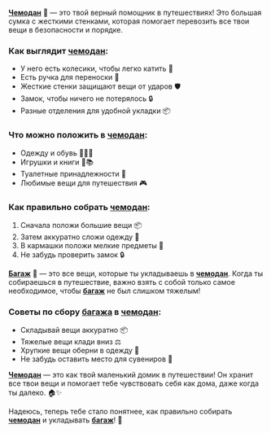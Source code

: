 **[Чемодан](suitcase.md)** 🧳 — это твой верный помощник в путешествиях! Это большая сумка с жесткими стенками, которая помогает перевозить все твои вещи в безопасности и порядке. 

### Как выглядит **[чемодан](suitcase.md)**:
- У него есть колесики, чтобы легко катить 🛞
- Есть ручка для переноски 🎒
- Жесткие стенки защищают вещи от ударов 🛡️
- Замок, чтобы ничего не потерялось 🔒
- Разные отделения для удобной укладки 📦

### Что можно положить в **[чемодан](suitcase.md)**:
- Одежду и обувь 👕👖👟
- Игрушки и книги 🧸📚
- Туалетные принадлежности 🧴
- Любимые вещи для путешествия 🎮

### Как правильно собрать **[чемодан](suitcase.md)**:
1. Сначала положи большие вещи 📦
2. Затем аккуратно сложи одежду 👕
3. В кармашки положи мелкие предметы 🎯
4. Не забудь проверить замок 🔒

**[Багаж](luggage.md)** 🎒 — это все вещи, которые ты укладываешь в **[чемодан](suitcase.md)**. Когда ты собираешься в путешествие, важно взять с собой только самое необходимое, чтобы **[багаж](luggage.md)** не был слишком тяжелым!

### Советы по сбору **[багажа](luggage.md)** в **[чемодан](suitcase.md)**:
- Складывай вещи аккуратно 📦
- Тяжелые вещи клади вниз ⚖️
- Хрупкие вещи оберни в одежду 🥚
- Не забудь оставить место для сувениров 🎁

**[Чемодан](suitcase.md)** — это как твой маленький домик в путешествии! Он хранит все твои вещи и помогает тебе чувствовать себя как дома, даже когда ты далеко. 🏠✨

Надеюсь, теперь тебе стало понятнее, как правильно собирать **[чемодан](suitcase.md)** и укладывать **[багаж](luggage.md)**! 🚀